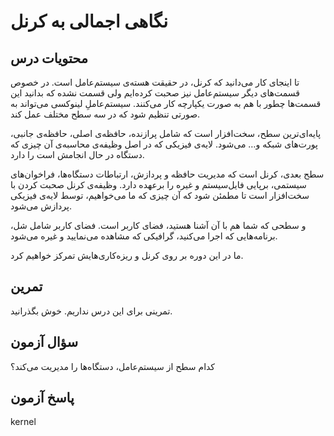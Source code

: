 # نگاهی اجمالی به کرنل

## محتویات درس

تا اینجای کار می‌دانید که کرنل، در حقیقت هسته‌ی سیستم‌عامل است. در خصوص قسمت‌های دیگر سیستم‌عامل نیز صحبت کرده‌ایم ولی قسمت نشده که بدانید این قسمت‌ها چطور با هم به صورت یکپارچه کار می‌کنند. سیستم‌عاملِ لینوکسی می‌تواند به صورتی تنظیم شود که در سه سطح مختلف عمل کند.

پایه‌ای‌ترین سطح، سخت‌افزار است که شامل پرازنده، حافظه‌ی اصلی، حافظه‌ی جانبی، پورت‌های شبکه و… می‌شود. لایه‌ی فیزیکی که در اصل وظیفه‌ی محاسبه‌ی آن چیزی که دستگاه در حال انجامش است را دارد.

سطح بعدی، کرنل است که مدیریت حافظه و پردازش، ارتباطات دستگاه‌ها، فراخوان‌های سیستمی، برپایی فایل‌سیستم و غیره را برعهده دارد. وظیفه‌ی کرنل صحبت کردن با سخت‌افزار است تا مطمئن شود که آن چیزی که ما می‌خواهیم، توسط لایه‌ی فیزیکی پردازش می‌شود.

و سطحی که شما هم با آن آشنا هستید، فضای کاربر است. فضای کاربر شامل شل، برنامه‌هایی که اجرا می‌کنید، گرافیکی که مشاهده می‌نمایید و غیره می‌شود.

ما در این دوره بر روی کرنل و ریزه‌کاری‌هایش تمرکز خواهیم کرد.

## تمرین

تمرینی برای این درس نداریم. خوش بگذرانید.

## سؤال آزمون

کدام سطح از سیستم‌عامل، دستگاه‌ها را مدیریت می‌کند؟

## پاسخ آزمون

kernel
